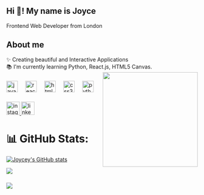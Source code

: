 <h2 align="left">Hi 👋! My name is Joyce</h2>
<p>Frontend Web Developer from London</p>




<h2>About me</h2>
<p align="left">
  ✨ Creating beautiful and Interactive Applications<br />📚 I'm currently
  learning Python, React.js, HTML5 Canvas. 


<img align="right" height="250" src="https://media.tenor.com/images/c532a69a5978f7cfb2fc2b6ab24ebcfe/tenor.gif"  />

###

<div align="left">
  <img src="https://cdn.jsdelivr.net/gh/devicons/devicon/icons/javascript/javascript-original.svg" height="30" alt="javascript logo"  />
  <img width="12" />
  <img src="https://cdn.jsdelivr.net/gh/devicons/devicon/icons/react/react-original.svg" height="30" alt="react logo"  />
  <img width="12" />
  <img src="https://cdn.jsdelivr.net/gh/devicons/devicon/icons/html5/html5-original.svg" height="30" alt="html5 logo"  />
  <img width="12" />
  <img src="https://cdn.jsdelivr.net/gh/devicons/devicon/icons/css3/css3-original.svg" height="30" alt="css3 logo"  />
  <img width="12" />
  <img src="https://cdn.jsdelivr.net/gh/devicons/devicon/icons/python/python-original.svg" height="30" alt="python logo"  />
</div>

###

<div align="left">
  <a href= "https://www.instagram.com/i_can_code_too/" target="_blank" rel="noreferrer">
  <img src="https://img.shields.io/static/v1?message=Instagram&logo=instagram&label=&color=E4405F&logoColor=white&labelColor=&style=for-the-badge" height="35" alt="instagram logo"  />
  </a>
  <a href="https://www.linkedin.com/in/joycecheung24/" target="_blank" rel="noreferrer">
  <img src="https://img.shields.io/static/v1?message=LinkedIn&logo=linkedin&label=&color=0077B5&logoColor=white&labelColor=&style=for-the-badge" height="35" alt="linkedin logo"  />
  </a>
</div>

###
# 📊 GitHub Stats:

<a href="https://github.com/Joycey83"><img
    src="https://github-readme-stats.vercel.app/api?username=Joycey83&show_icons=true&hide=&count_private=true&title_color=0891b2&text_color=ffffff&icon_color=0891b2&bg_color=1c1917&hide_border=true&show_icons=true"
    alt="Joycey's GitHub stats"/></a>

![](https://github-readme-streak-stats.herokuapp.com/?user=Joycey83&theme=tokyonight&hide_border=false)<br/>
###
![](https://github-readme-stats.vercel.app/api/top-langs/?username=Joycey83&theme=tokyonight&hide_border=false&include_all_commits=false&count_private=false&layout=compact)



